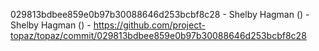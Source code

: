 029813bdbee859e0b97b30088646d253bcbf8c28 - Shelby Hagman () - Shelby Hagman () - https://github.com/project-topaz/topaz/commit/029813bdbee859e0b97b30088646d253bcbf8c28
